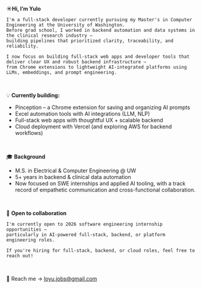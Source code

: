  ☀️**Hi, I’m Yulo** 

    I'm a full-stack developer currently pursuing my Master's in Computer Engineering at the University of Washington.  
    Before grad school, I worked in backend automation and data systems in the clinical research industry — 
    building pipelines that prioritized clarity, traceability, and reliability.
    
    I now focus on building full-stack web apps and developer tools that deliver clear UX and robust backend infrastructure — 
    from Chrome extensions to lightweight AI-integrated platforms using LLMs, embeddings, and prompt engineering.
<br>

💡 **Currently building:**

- Pinception – a Chrome extension for saving and organizing AI prompts  
- Excel automation tools with AI integrations (LLM, NLP)
- Full-stack web apps with thoughtful UX + scalable backend
- Cloud deployment with Vercel (and exploring AWS for backend workflows)
<br>

🎓 **Background**

- M.S. in Electrical & Computer Engineering @ UW  
- 5+ years in backend & clinical data automation 
- Now focused on SWE internships and applied AI tooling, with a track record of empathetic communication and cross-functional collaboration.
<br>

🫶 **Open to collaboration**

    I'm currently open to 2026 software engineering internship opportunities — 
    particularly in AI-powered full-stack, backend, or platform engineering roles.
    
    If you're hiring for full-stack, backend, or cloud roles, feel free to reach out!
<br>

🌱 Reach me → [loyu.jobs@gmail.com](mailto:loyu.jobs@gmail.com)  
